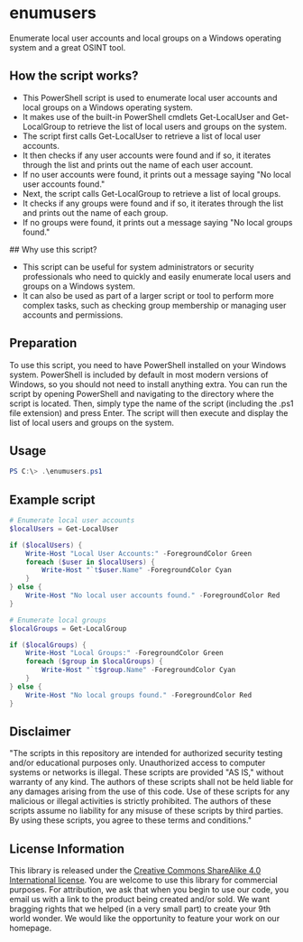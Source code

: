 # enumusers
Enumerate local user accounts and local groups on a Windows operating system and a great OSINT tool.

## How the script works?

- This PowerShell script is used to enumerate local user accounts and local groups on a Windows operating system.
- It makes use of the built-in PowerShell cmdlets Get-LocalUser and Get-LocalGroup to retrieve the list of local users and groups on the system.
- The script first calls Get-LocalUser to retrieve a list of local user accounts.
- It then checks if any user accounts were found and if so, it iterates through the list and prints out the name of each user account.
- If no user accounts were found, it prints out a message saying "No local user accounts found."
- Next, the script calls Get-LocalGroup to retrieve a list of local groups.
- It checks if any groups were found and if so, it iterates through the list and prints out the name of each group.
- If no groups were found, it prints out a message saying "No local groups found."

## Why use this script?

- This script can be useful for system administrators or security professionals who need to quickly and easily enumerate local users and groups on a Windows system.
- It can also be used as part of a larger script or tool to perform more complex tasks, such as checking group membership or managing user accounts and permissions.

## Preparation

To use this script, you need to have PowerShell installed on your Windows system. PowerShell is included by default in most modern versions of Windows, so you should not need to install anything extra. You can run the script by opening PowerShell and navigating to the directory where the script is located. Then, simply type the name of the script (including the .ps1 file extension) and press Enter. The script will then execute and display the list of local users and groups on the system.

## Usage
```powershell
PS C:\> .\enumusers.ps1
```

## Example script
```powershell
# Enumerate local user accounts
$localUsers = Get-LocalUser

if ($localUsers) {
    Write-Host "Local User Accounts:" -ForegroundColor Green
    foreach ($user in $localUsers) {
        Write-Host "`t$user.Name" -ForegroundColor Cyan
    }
} else {
    Write-Host "No local user accounts found." -ForegroundColor Red
}

# Enumerate local groups
$localGroups = Get-LocalGroup

if ($localGroups) {
    Write-Host "Local Groups:" -ForegroundColor Green
    foreach ($group in $localGroups) {
        Write-Host "`t$group.Name" -ForegroundColor Cyan
    }
} else {
    Write-Host "No local groups found." -ForegroundColor Red
}
```

## Disclaimer
"The scripts in this repository are intended for authorized security testing and/or educational purposes only. Unauthorized access to computer systems or networks is illegal. These scripts are provided "AS IS," without warranty of any kind. The authors of these scripts shall not be held liable for any damages arising from the use of this code. Use of these scripts for any malicious or illegal activities is strictly prohibited. The authors of these scripts assume no liability for any misuse of these scripts by third parties. By using these scripts, you agree to these terms and conditions."

## License Information

This library is released under the [Creative Commons ShareAlike 4.0 International license](https://creativecommons.org/licenses/by-sa/4.0/). You are welcome to use this library for commercial purposes. For attribution, we ask that when you begin to use our code, you email us with a link to the product being created and/or sold. We want bragging rights that we helped (in a very small part) to create your 9th world wonder. We would like the opportunity to feature your work on our homepage.
